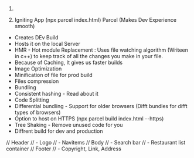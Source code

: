 1. 


2. Igniting App (npx parcel index.html)
Parcel (Makes Dev Experience smooth)
- Creates DEv Build
- Hosts it on the local Server
- HMR - Hot module Replacement : Uses file watching algorithm (Writeen in c++) to keep track of all the changes you make in your file.
- Because of Caching, It gives us faster builds
- Image Optimization
- Minification of file for prod build
- Files compression
- Bundling
- Consistent hashing - Read about it 
- Code Splitting
- Differential bundling - Support for older browsers (Difft bundles for difft types of browsers)
- Option to host on HTTPS (npx parcel build index.html --https)
- Tree Shaking - Remove unused code for you
- Diffrent build for dev and production


// Header
//  - Logo
//  - Navitems
// Body
//  - Search bar
//  - Restaurant list container
// Footer
//  - Copyright, Link, Address